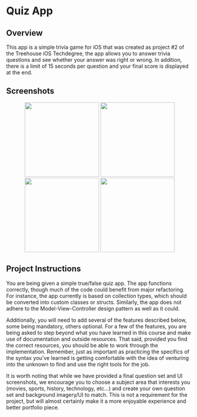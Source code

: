 # Quiz App

## Overview
This app is a simple trivia game for iOS that was created as project #2 of the Treehouse iOS Techdegree, the app allows you to answer trivia questions and see whether your answer was right or wrong. In addition, there is a limit of 15 seconds per question and your final score is displayed at the end.

## Screenshots
<p align="center"><img src="https://i.imgur.com/QBVk0Ii.png" width="200"> <img src="https://i.imgur.com/dOTexXa.png" width="200"> <img src="https://i.imgur.com/WZsBOxx.png" width="200"> <img src="https://i.imgur.com/1LPrMnm.png" width="200"> </p>

## Project Instructions
You are being given a simple true/false quiz app. The app functions correctly, though much of the code could benefit from major refactoring. For instance, the app currently is based on collection types, which should be converted into custom classes or structs. Similarly, the app does not adhere to the Model-View-Controller design pattern as well as it could.

Additionally, you will need to add several of the features described below, some being mandatory, others optional. For a few of the features, you are being asked to step beyond what you have learned in this course and make use of documentation and outside resources. That said, provided you find the correct resources, you should be able to work through the implementation. Remember, just as important as practicing the specifics of the syntax you’ve learned is getting comfortable with the idea of venturing into the unknown to find and use the right tools for the job.

It is worth noting that while we have provided a final question set and UI screenshots, we encourage you to choose a subject area that interests you (movies, sports, history, technology, etc…) and create your own question set and background imagery/UI to match. This is not a requirement for the project, but will almost certainly make it a more enjoyable experience and better portfolio piece.
